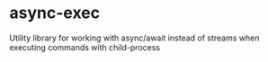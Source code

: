 # async-exec
Utility library for working with async/await instead of streams when executing commands with child-process
